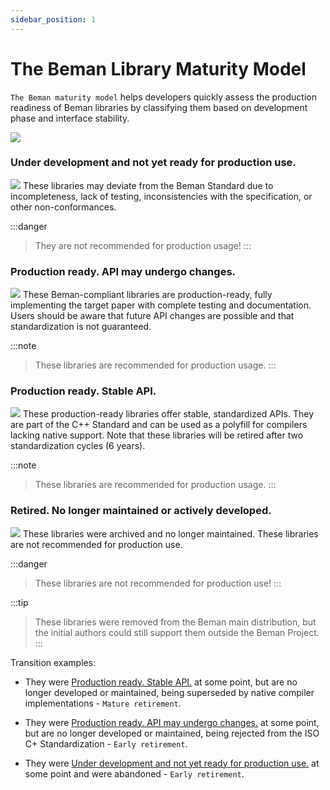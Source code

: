 ```yaml
---
sidebar_position: 1
---
```


# The Beman Library Maturity Model


<!--
SPDX-License-Identifier: Apache-2.0 WITH LLVM-exception
-->

`The Beman maturity model` helps developers quickly assess the production readiness of Beman libraries by classifying them based on development phase and interface stability.

<img src="/img/beman_flow-beman_library_maturity_model.png"/>

### Under development and not yet ready for production use.
<img src="/img/logos/beman_logo-beman_library_under_development.png" styles="{{width:5%; height:auto;}}"/> These libraries may deviate from the Beman Standard due to incompleteness, lack of testing, inconsistencies with the specification, or other non-conformances.

:::danger
> They are not recommended for production usage!
:::

### Production ready. API may undergo changes.
<img src="/img/logos/beman_logo-beman_library_production_ready_api_may_undergo_changes.png" styles="{{width:5%; height:auto;}}"/> These Beman-compliant libraries are production-ready, fully implementing the target paper with complete testing and documentation. Users should be aware that future API changes are possible and that standardization is not guaranteed.

:::note
> These libraries are recommended for production usage.
:::

### Production ready. Stable API.
<img src="/img/logos/beman_logo-beman_library_production_ready_stable_api.png" styles="{{width:5%; height:auto;}}"/> These production-ready libraries offer stable, standardized APIs.  They are part of the C++ Standard and can be used as a polyfill for compilers lacking native support. Note that these libraries will be retired after two standardization cycles (6 years).

:::note
> These libraries are recommended for production usage.
:::

### Retired. No longer maintained or actively developed.
<img src="/img/logos/beman_logo-beman_library_retired.png" styles="{{width:5%; height:auto;}}"/> These libraries were archived and no longer maintained. These libraries are not recommended for production use.


:::danger
> These libraries are not recommended for production use!
:::

:::tip
>  These libraries were removed from the Beman main distribution, but the initial authors could still support them outside the Beman Project.
:::

Transition examples:

* They were [Production ready. Stable API.](./BEMAN_LIBRARY_MATURITY_MODEL.md#production-ready-stable-api) at some point, but are no longer developed or maintained, being superseded by native compiler implementations - `Mature retirement`.

* They were [Production ready. API may undergo changes.](./BEMAN_LIBRARY_MATURITY_MODEL.md#production-ready-api-may-undergo-changes) at some point, but are no longer developed or maintained, being rejected from the ISO C+ Standardization - `Early retirement`.

* They were [Under development and not yet ready for production use.](./BEMAN_LIBRARY_MATURITY_MODEL.md#under-development-and-not-yet-ready-for-production-use) at some point and were abandoned - `Early retirement`.

